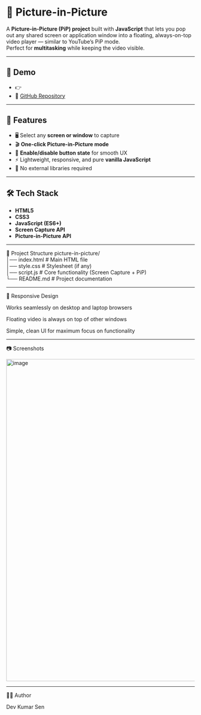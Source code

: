 # 🎥 Picture-in-Picture

A **Picture-in-Picture (PiP) project** built with **JavaScript** that lets you pop out any shared screen or application window into a floating, always-on-top video player — similar to YouTube’s PiP mode.  
Perfect for **multitasking** while keeping the video visible.

---

## 🚀 Demo
- 👉 [](#) <!-- Replace with actual Netlify link -->
- 🐙 [GitHub Repository](https://github.com/DkS2898/Picture-In-Picture.git)

---

## 📸 Features
- 🖥️ Select any **screen or window** to capture  
- 🎬 **One-click Picture-in-Picture mode**  
- 🔄 **Enable/disable button state** for smooth UX  
- ⚡ Lightweight, responsive, and pure **vanilla JavaScript**  
- 🚫 No external libraries required  

---

## 🛠️ Tech Stack
- **HTML5**  
- **CSS3**  
- **JavaScript (ES6+)**  
- **Screen Capture API**  
- **Picture-in-Picture API**  

---

📂 Project Structure
picture-in-picture/<br>
│── index.html      # Main HTML file<br>
│── style.css       # Stylesheet (if any)<br>
│── script.js       # Core functionality (Screen Capture + PiP)<br>
└── README.md       # Project documentation<br>

---

📱 Responsive Design

Works seamlessly on desktop and laptop browsers

Floating video is always on top of other windows

Simple, clean UI for maximum focus on functionality

---

📷 Screenshots



<img width="1440" height="860" alt="image" src="https://github.com/user-attachments/assets/35faba38-d71e-4370-b581-2c5a1442917c" />

---

🧑‍💻 Author

Dev Kumar Sen
